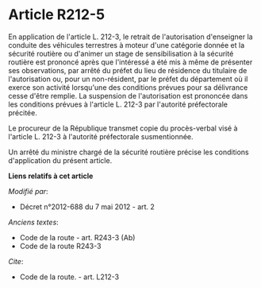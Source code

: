 # Article R212-5

En application de l'article L. 212-3, le retrait de l'autorisation d'enseigner la conduite des véhicules terrestres à moteur
d'une catégorie donnée et la sécurité routière ou d'animer un stage de sensibilisation à la sécurité routière est prononcé
après que l'intéressé a été mis à même de présenter ses observations, par arrêté du préfet du lieu de résidence du titulaire
de l'autorisation ou, pour un non-résident, par le préfet du département où il exerce son activité lorsqu'une des conditions
prévues pour sa délivrance cesse d'être remplie. La suspension de l'autorisation est prononcée dans les conditions prévues à
l'article L. 212-3 par l'autorité préfectorale précitée. 

Le procureur de la République transmet copie du procès-verbal visé à l'article L. 212-3 à l'autorité préfectorale
susmentionnée. 

Un arrêté du   ministre chargé de la sécurité routière précise les conditions d'application du présent article.

**Liens relatifs à cet article**

_Modifié par_:

  - Décret n°2012-688 du 7 mai 2012 - art. 2

_Anciens textes_:

  - Code de la route - art. R243-3 (Ab)
  - Code de la route R243-3

_Cite_:

  - Code de la route. - art. L212-3
